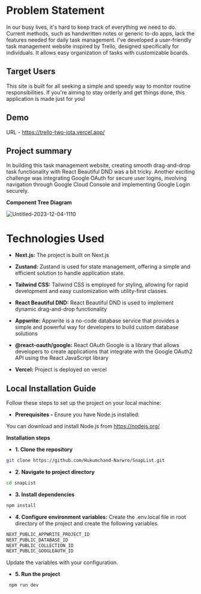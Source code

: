 # Problem Statement

In our busy lives, it's hard to keep track of everything we need to do. Current methods, such as handwritten notes or generic to-do apps, lack the features needed for  daily task management. I've developed a user-friendly task management website inspired by Trello, designed specifically for individuals. It allows easy organization of tasks with customizable boards.

## Target Users

This site is built for all se­eking a simple and spee­dy way to monitor routine responsibilities. If you're­ aiming to stay orderly and get things done, this application is made­ just for you!

## Demo

URL - https://trello-two-iota.vercel.app/

## Project summary

In building this task management website, creating smooth drag-and-drop task functionality with React Beautiful DND was a bit tricky. Another exciting challenge was integrating Google OAuth for secure user logins, involving navigation through Google Cloud Console and implementing Google Login securely.

**Component Tree Diagram**

![Untitled-2023-12-04-1110](https://github.com/Hukumchand-Narwre/SnapList/assets/85044429/2cb54993-d5e9-4f8c-bca5-1a87673c7d1c)


# Technologies Used

- **Next.js:** The project is built on Next.js
  
- **Zustand:** Zustand is used for state management, offering a simple and efficient solution to handle application state.

- **Tailwind CSS:** Tailwind CSS is employed for styling, allowing for rapid development and easy customization with utility-first classes.

- **React Beautiful DND:** React Beautiful DND is used to implement dynamic drag-and-drop functionality

- **Appwrite:** Appwrite is a no-code database service that provides a simple and powerful way for developers to build custom database solutions

- **@react-oauth/google:** React OAuth Google is a library that allows developers to create applications that integrate with the Google OAuth2 API using the React JavaScript library
  
- **Vercel:** Project is deployed on vercel

## Local Installation Guide

Follow these steps to set up the project on your local machine:

- **Prerequisites -**
Ensure you have Node.js installed:

You can download and install Node.js from https://nodejs.org/

**Installation steps**
- **1. Clone the repository**
```bash
git clone https://github.com/Hukumchand-Narwre/SnapList.git
```
- **2. Navigate to project directory**
```bash
cd snapList
```
- **3. Install dependencies**
```bash
npm install
```
- **4. Configure environment variables:**
Create the .env.local file in root directory of the project  and create the following variables.
```bash
NEXT_PUBLIC_APPWRITE_PROJECT_ID
NEXT_PUBLIC_DATABASE_ID
NEXT_PUBLIC_COLLECTION_ID
NEXT_PUBLIC_GOOGLEAUTH_ID
```
Update the variables with your configuration.
- **5. Run the project**
```bash
 npm run dev
```
